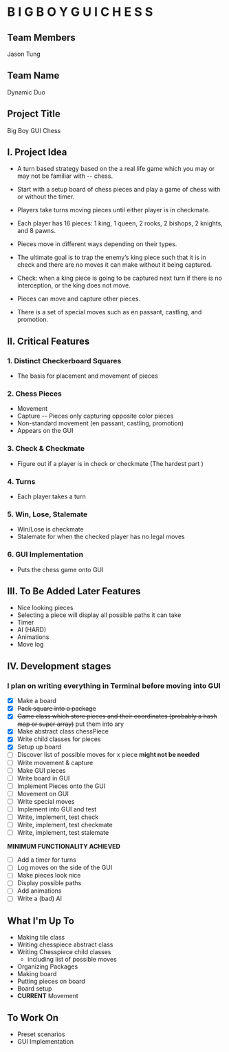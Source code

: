 # B I G   B O Y   G U I   C H E S S

## Team Members                                                   
Jason Tung                                                     

## Team Name
Dynamic Duo

## Project Title
Big Boy GUI Chess

## I. Project Idea
 - A turn based strategy based on the a real life game which you may or may not be familiar with -- chess. 

 - Start with a setup board of chess pieces and play a game of chess with or without the timer. 

 - Players take turns moving pieces until either player is in checkmate.

 - Each player has 16 pieces: 1 king, 1 queen, 2 rooks, 2 bishops, 2 knights, and 8 pawns.
 - Pieces move in different ways depending on their types.
 - The ultimate goal is to trap the enemy’s king piece such that it is in check and there are no moves it can make without it being captured. 
 - Check: when a king piece is going to be captured next turn if there is no interception, or the king does not move. 
 - Pieces can move and capture other pieces.
 - There is a set of special moves such as en passant, castling, and promotion.

## II. Critical Features
### 1. Distinct Checkerboard Squares
 - The basis for placement and movement of pieces

### 2. Chess Pieces
 - Movement
 - Capture -- Pieces only capturing opposite color pieces
 - Non-standard movement (en passant, castling, promotion)
 - Appears on the GUI

### 3. Check & Checkmate
 - Figure out if a player is in check or checkmate (The hardest part )

### 4. Turns
 - Each player takes a turn

### 5. Win, Lose, Stalemate
 - Win/Lose is checkmate
 - Stalemate for when the checked player has no legal moves

### 6. GUI Implementation
 - Puts the chess game onto GUI
 
## III. To Be Added Later Features
 - Nice looking pieces
 - Selecting a piece will display all possible paths it can take
 - Timer
 - AI (HARD)
 - Animations
 - Move log

## IV. Development stages

### I plan on writing everything in Terminal before moving into GUI

 - [x] Make a board
 - [x] ~~Pack square into a package~~
 - [x] ~~Game class which store pieces and their coordinates (probably a hash map or super array)~~ put them into ary
 - [x] Make abstract class chessPiece
 - [x] Write child classes for pieces
 - [x] Setup up board
 - [ ] Discover list of possible moves for x piece **might not be needed**
 - [ ] Write movement & capture
 - [ ] Make GUI pieces 
 - [ ] Write board in GUI
 - [ ] Implement Pieces onto the GUI
 - [ ] Movement on GUI
 - [ ] Write special moves 
 - [ ] Implement into GUI and test
 - [ ] Write,  implement, test check
 - [ ] Write,  implement, test checkmate
 - [ ] Write,  implement, test stalemate
 
**MINIMUM FUNCTIONALITY ACHIEVED**

 - [ ] Add a timer for turns
 - [ ] Log moves on the side of the GUI
 - [ ] Make pieces look nice
 - [ ] Display possible paths
 - [ ] Add animations
 - [ ] Write a (bad) AI

## What I'm Up To
 - Making tile class
 - Writing chesspiece abstract class
 - Writing Chesspiece child classes
   - including list of possible moves
 - Organizing Packages
 - Making board
 - Putting pieces on board
 - Board setup
 - **CURRENT** Movement

## To Work On
 - Preset scenarios
 - GUI Implementation
